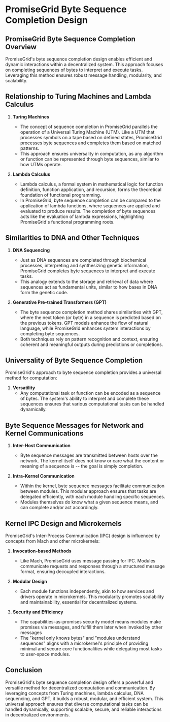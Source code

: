# PromiseGrid Byte Sequence Completion Design


## PromiseGrid Byte Sequence Completion Overview

PromiseGrid's byte sequence completion design enables efficient and dynamic interactions within a decentralized system. This approach focuses on completing sequences of bytes to interpret and execute tasks. Leveraging this method ensures robust message handling, modularity, and scalability. 

## Relationship to Turing Machines and Lambda Calculus

1. **Turing Machines**
   - The concept of sequence completion in PromiseGrid parallels the operation of a Universal Turing Machine (UTM). Like a UTM that processes symbols on a tape based on defined states, PromiseGrid processes byte sequences and completes them based on matched patterns.
   - This approach ensures universality in computation, as any algorithm or function can be represented through byte sequences, similar to how UTMs operate.

2. **Lambda Calculus**
   - Lambda calculus, a formal system in mathematical logic for function definition, function application, and recursion, forms the theoretical foundation of functional programming.
   - In PromiseGrid, byte sequence completion can be compared to the application of lambda functions, where sequences are applied and evaluated to produce results. The completion of byte sequences acts like the evaluation of lambda expressions, highlighting PromiseGrid's functional programming roots.

## Similarities to DNA and Other Techniques

1. **DNA Sequencing**
   - Just as DNA sequences are completed through biochemical processes, interpreting and synthesizing genetic information, PromiseGrid completes byte sequences to interpret and execute tasks.
   - This analogy extends to the storage and retrieval of data where sequences act as fundamental units, similar to how bases in DNA form the genetic code.

2. **Generative Pre-trained Transformers (GPT)**
   - The byte sequence completion method shares similarities with GPT, where the next token (or byte) in a sequence is predicted based on the previous tokens. GPT models enhance the flow of natural language, while PromiseGrid enhances system interactions by completing byte sequences.
   - Both techniques rely on pattern recognition and context, ensuring coherent and meaningful outputs during predictions or completions.

## Universality of Byte Sequence Completion

PromiseGrid's approach to byte sequence completion provides a universal method for computation:

1. **Versatility**
   - Any computational task or function can be encoded as a sequence of bytes. The system's ability to interpret and complete these sequences ensures that various computational tasks can be handled dynamically.
   
## Byte Sequence Messages for Network and Kernel Communications

1. **Inter-Host Communication**
   - Byte sequence messages are transmitted between hosts over the network.  The kernel itself does not know or care what the content or meaning of a sequence is -- the goal is simply completion.

2. **Intra-Kernel Communication**
   - Within the kernel, byte sequence messages facilitate communication between modules. This modular approach ensures that tasks are delegated efficiently, with each module handling specific sequences.
   - Modules themselves do know what a given sequence means, and can
     complete and/or act accordingly.

## Kernel IPC Design and Microkernels

PromiseGrid's Inter-Process Communication (IPC) design is influenced by concepts from Mach and other microkernels:

1. **Invocation-based Methods**
   - Like Mach, PromiseGrid uses message passing for IPC. Modules communicate requests and responses through a structured message format, ensuring decoupled interactions.
   
2. **Modular Design**
   - Each module functions independently, akin to how services and drivers operate in microkernels. This modularity promotes scalability and maintainability, essential for decentralized systems.
   
3. **Security and Efficiency**
   - The capabilities-as-promises security model means modules make promises via messages, and fulfill them later when invoked by other messages
   - The "kernel only knows bytes" and "modules understand sequences" aligns with a microkernel's principle of providing minimal and secure core functionalities while delegating most tasks to user-space modules.

## Conclusion

PromiseGrid's byte sequence completion design offers a powerful and versatile method for decentralized computation and communication. By leveraging concepts from Turing machines, lambda calculus, DNA sequencing, and GPT, it builds a robust, modular, and efficient system. This universal approach ensures that diverse computational tasks can be handled dynamically, supporting scalable, secure, and reliable interactions in decentralized environments.
